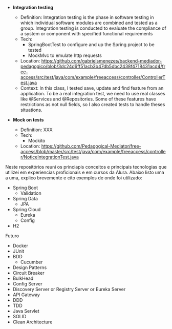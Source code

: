  - **Integration testing**
   - Definition: Integration testing is the phase in software testing in which individual software modules are combined and tested as a group. Integration testing is conducted to evaluate the compliance of a system or component with specified functional requirements
   - Tech:
     - SpringBootTest to configure and up the Spring project to be tested 
     - MockMvc to emulate http requests
   - Location: https://github.com/gabrielsmenezes/backend-mediador-pedagogico/blob/3dc24d6ff51acb3b47db5dbc2438f4718431acd4/free-access/src/test/java/com/example/freeaccess/controller/ControllerTest.java
   - Context: In this class, I tested save, update and find feature from an application. To be a real integration test, we need to use real classes like @Services and @Repositories. Some of these features have restrictions as not null fields, so I also created tests to handle theses situations.

 - **Mock on tests**
   - Definition: XXX
   - Tech:
     - Mockito
   - Location: https://github.com/Pedagogical-Mediator/free-access/blob/master/src/test/java/com/example/freeaccess/controller/NoticeIntegrationTest.java

Neste repositórios reuni os princiapis conceitos e principais tecnologias que utilizei em experiencias proficionais e em cursos da Alura. Abaixo listo uma a uma, explico brevemente e cito exemplos de onde foi utilizado:
- Spring Boot
   - Validation
- Spring Data
   - JPA
- Spring Cloud
   - Eureka
   - Config
- H2

Futuro
- Docker 
- JUnit
- BDD
   - Cucumber
- Design Patterns
- Circuit Breaker
- BulkHead
- Config Server
- Discovery Server or Registry Server or Eureka Server
- API Gateway
- DDD
- TDD
- Java Servlet
- SOLID
- Clean Architecture
